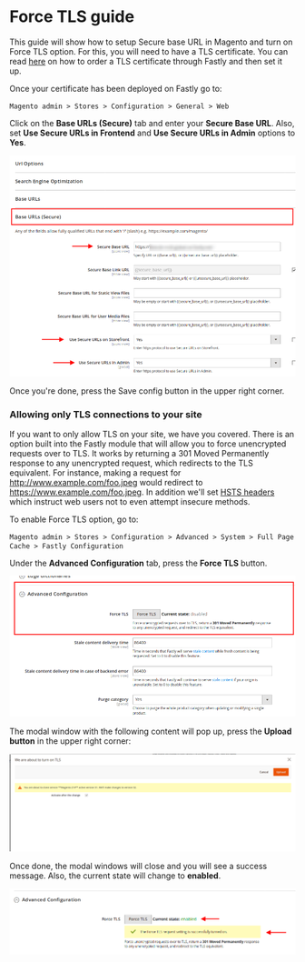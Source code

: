 # Force TLS guide

This guide will show how to setup Secure base URL in Magento and turn on Force TLS option. 
For this, you will need to have a TLS certificate. You can read [here](https://docs.fastly.com/guides/securing-communications/)
on how to order a TLS certificate through Fastly and then set it up.
 
Once your certificate has been deployed on Fastly go to:

```
Magento admin > Stores > Configuration > General > Web
```

Click on the **Base URLs (Secure)** tab and enter your **Secure Base URL**. Also, set **Use Secure URLs in Frontend** and **Use Secure URLs in Admin** options to **Yes**.

![Secure URL](../images/guides/force-tls/secure-url.png "Secure URL")
 
Once you're done, press the Save config button in the upper right corner.

### Allowing only TLS connections to your site

If you want to only allow TLS on your site, we have you covered. 
There is an option built into the Fastly module that will allow you to force unencrypted requests over to TLS.
It works by returning a 301 Moved Permanently response to any unencrypted request, which redirects to the TLS equivalent.
For instance, making a request for http://www.example.com/foo.jpeg would redirect to https://www.example.com/foo.jpeg.
In addition we'll set [HSTS headers](https://developer.mozilla.org/en-US/docs/Web/HTTP/Headers/Strict-Transport-Security)
which instruct web users not to even attempt insecure methods.

To enable Force TLS option, go to:

```
Magento admin > Stores > Configuration > Advanced > System > Full Page Cache > Fastly Configuration
```

Under the **Advanced Configuration** tab, press the **Force TLS** button. 

![Force TLS button](../images/guides/force-tls/force-tls.png "Force TLS button")

The modal window with the following content will pop up, press the **Upload button** in the upper right corner:

![Force TLS modal](../images/guides/force-tls/force-tls-modal.png "Force TLS modal")

Once done, the modal windows will close and you will see a success message. Also, the current state will change to **enabled**.

![Force TLS success](../images/guides/force-tls/force-tls-success.png "Success")



